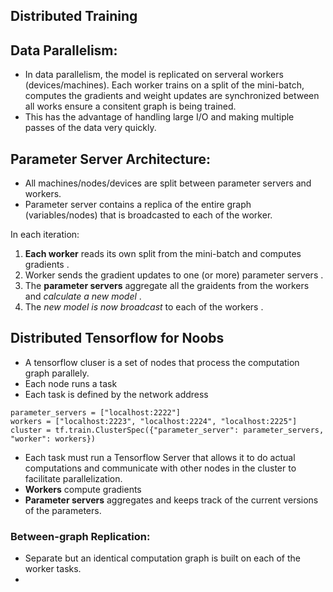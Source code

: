 ## Distributed Training

## Data Parallelism:
- In data parallelism, the model is replicated on serveral workers (devices/machines). Each worker trains on a split of the mini-batch, computes the gradients and weight updates are synchronized between all works ensure a consitent graph is being trained. 
- This has the advantage of handling large I/O and making multiple passes of the data very quickly. 

## Parameter Server Architecture:
- All machines/nodes/devices are split between parameter servers and workers.
- Parameter server contains a replica of the entire graph (variables/nodes) that is broadcasted to each of the worker. 

In each iteration:  
1. **Each worker** reads its own split from the mini-batch and computes gradients . 
2. Worker sends the gradient updates to one (or more) parameter servers . 
3. The **parameter servers** aggregate all the graidents from the workers and *calculate a new model* . 
4. The *new model is now broadcast* to each of the workers . 


## Distributed Tensorflow for Noobs
- A tensorflow cluser is a set of nodes that process the computation graph parallely.
- Each node runs a task
- Each task is defined by the network address

```
parameter_servers = ["localhost:2222"]
workers = ["localhost:2223", "localhost:2224", "localhost:2225"]
cluster = tf.train.ClusterSpec({"parameter_server": parameter_servers, "worker": workers})
```

- Each task must run a Tensorflow Server that allows it to do actual computations and communicate with other nodes in the cluster to facilitate parallelization. 
- **Workers** compute gradients 
- **Parameter servers** aggregates and keeps track of the current versions of the parameters.

### Between-graph Replication:
- Separate but an identical computation graph is built on each of the worker tasks.
- 
